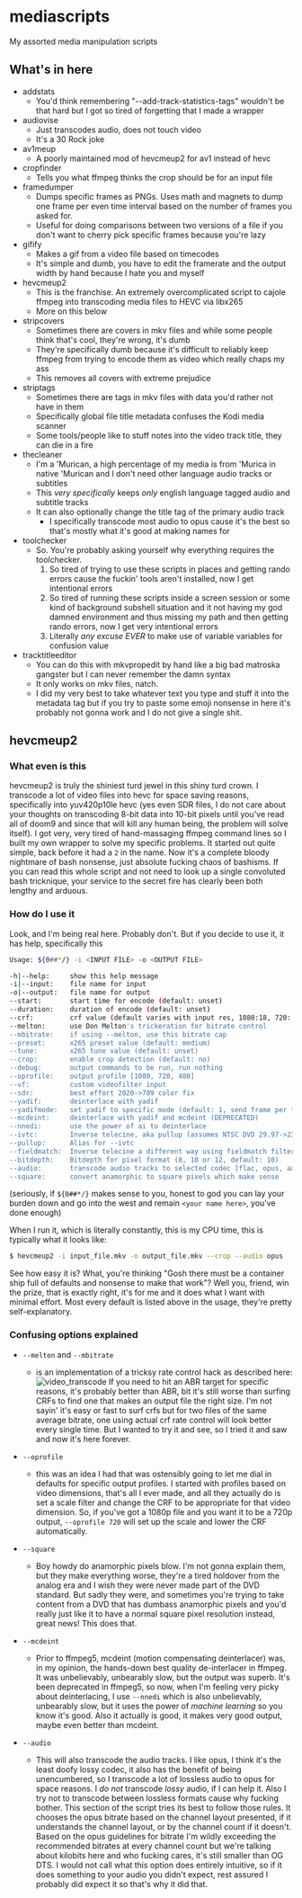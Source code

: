 # mediascripts
My assorted media manipulation scripts

## What's in here

  - addstats
    - You'd think remembering "--add-track-statistics-tags" wouldn't be that hard but I got so tired of forgetting that I made a wrapper
  - audiovise
    - Just transcodes audio, does not touch video
    - It's a 30 Rock joke
  - av1meup
    - A poorly maintained mod of hevcmeup2 for av1 instead of hevc
  - cropfinder
    - Tells you what ffmpeg thinks the crop should be for an input file
  - framedumper
    - Dumps specific frames as PNGs. Uses math and magnets to dump one frame per even time interval based on the number of frames you asked for.
    - Useful for doing comparisons between two versions of a file if you don't want to cherry pick specific frames because you're lazy
  - gifify
    - Makes a gif from a video file based on timecodes
    - It's simple and dumb, you have to edit the framerate and the output width by hand because I hate you and myself
  - hevcmeup2
    - This is the franchise. An extremely overcomplicated script to cajole ffmpeg into transcoding media files to HEVC via libx265
    - More on this below
  - stripcovers
    - Sometimes there are covers in mkv files and while some people think that's cool, they're wrong, it's dumb
    - They're specifically dumb because it's difficult to reliably keep ffmpeg from trying to encode them as video which really chaps my ass
    - This removes all covers with extreme prejudice
  - striptags
    - Sometimes there are tags in mkv files with data you'd rather not have in them
    - Specifically global file title metadata confuses the Kodi media scanner
    - Some tools/people like to stuff notes into the video track title, they can die in a fire
  - thecleaner
    - I'm a 'Murican, a high percentage of my media is from 'Murica in native 'Murican and I don't need other language audio tracks or subtitles
    - This _very specifically_ keeps _only_ english language tagged audio and subtitle tracks
    - It can also optionally change the title tag of the primary audio track
      - I specifically transcode most audio to opus cause it's the best so that's mostly what it's good at making names for
  - toolchecker
    - So. You're probably asking yourself why everything requires the toolchecker.
      1. So tired of trying to use these scripts in places and getting rando errors cause the fuckin' tools aren't installed, now I get intentional errors
      2. So tired of running these scripts inside a screen session or some kind of background subshell situation and it not having my god damned environment and thus missing my path and then getting rando errors, now I get very intentional errors
      3. Literally _any excuse_ *EVER* to make use of variable variables for confusion value
  - tracktitleeditor
    - You can do this with mkvpropedit by hand like a big bad matroska gangster but I can never remember the damn syntax
    - It only works on mkv files, natch.
    - I did my very best to take whatever text you type and stuff it into the metadata tag but if you try to paste some emoji nonsense in here it's probably not gonna work and I do not give a single shit.


## hevcmeup2
### What even is this
hevcmeup2 is truly the shiniest turd jewel in this shiny turd crown. I transcode a lot of video files into hevc for space saving reasons, specifically into yuv420p10le hevc (yes even SDR files, I do not care about your thoughts on transcoding 8-bit data into 10-bit pixels until you've read all of doom9 and since that will kill any human being, the problem will solve itself). I got very, very tired of hand-massaging ffmpeg command lines so I built my own wrapper to solve my specific problems. It started out quite simple, back before it had a `2` in the name. Now it's a complete bloody nightmare of bash nonsense, just absolute fucking chaos of bashisms. If you can read this whole script and not need to look up a single convoluted bash tricknique, your service to the secret fire has clearly been both lengthy and arduous.
### How do I use it
Look, and I'm being real here. Probably don't. But if you decide to use it, it has help, specifically this
```bash
Usage: ${0##*/} -i <INPUT FILE> -o <OUTPUT FILE>

-h|--help:     show this help message
-i|--input:    file name for input
-o|--output:   file name for output
--start:       start time for encode (default: unset)
--duration:    duration of encode (default: unset)
--crf:         crf value (default varies with input res, 1080:18, 720: 22, 480: 26)
--melton:      use Don Melton's trickeration for bitrate control
--mbitrate:    if using --melton, use this bitrate cap
--preset:      x265 preset value (default: medium)
--tune:        x265 tune value (default: unset)
--crop:        enable crop detection (default: no)
--debug:       output commands to be run, run nothing
--oprofile:    output profile [1080, 720, 480]
--vf:          custom videofilter input
--sdr:         best effort 2020->709 color fix
--yadif:       deinterlace with yadif
--yadifmode:   set yadif to specific mode (default: 1, send frame per field)
--mcdeint:     deinterlace with yadif and mcdeint (DEPRECATED)
--nnedi:       use the power of ai to deinterlace
--ivtc:        Inverse telecine, aka pullup (assumes NTSC DVD 29.97->23.976)
--pullup:      Alias for --ivtc
--fieldmatch:  Inverse telecine a different way using fieldmatch filter
--bitdepth:    Bitdepth for pixel format (8, 10 or 12, default: 10)
--audio:       transcode audio tracks to selected codec [flac, opus, aac]
--square:      convert anamorphic to square pixels which make sense
```

(seriously, if `${0##*/}` makes sense to you, honest to god you can lay your burden down and go into the west and remain `<your name here>`, you've done enough)

When I run it, which is literally constantly, this is my CPU time, this is typically what it looks like:
```bash
$ hevcmeup2 -i input_file.mkv -o output_file.mkv --crop --audio opus
```
See how easy it is? What, you're thinking "Gosh there must be a container ship full of defaults and nonsense to make that work"? Well you, friend, win the prize, that is exactly right, it's for me and it does what I want with minimal effort. Most every default is listed above in the usage, they're pretty self-explanatory.

### Confusing options explained
  - `--melton` and `--mbitrate`
    - is an implementation of a tricksy rate control hack as described here: ![video_transcode](https://github.com/donmelton/video_transcoding#how-my-simple-and-special-ratecontrol-systems-work) If you need to hit an ABR target for specific reasons, it's probably better than ABR, bit it's still worse than surfing CRFs to find one that makes an output file the right size. I'm not sayin' it's easy or fast to surf crfs but for two files of the same average bitrate, one using actual crf rate control will look better every single time. But I wanted to try it and see, so I tried it and saw and now it's here forever.

  - `--oprofile`
    - this was an idea I had that was ostensibly going to let me dial in defaults for specific output profiles. I started with profiles based on video dimensions, that's all I ever made, and all they actually do is set a scale filter and change the CRF to be appropriate for that video dimension. So, if you've got a 1080p file and you want it to be a 720p output, `--oprofile 720` will set up the scale and lower the CRF automatically.
  - `--square`
    - Boy howdy do anamorphic pixels blow. I'm not gonna explain them, but they make everything worse, they're a tired holdover from the analog era and I wish they were never made part of the DVD standard. But sadly they were, and sometimes you're trying to take content from a DVD that has dumbass anamorphic pixels and you'd really just like it to have a normal square pixel resolution instead, great news! This does that.
  - `--mcdeint`
    - Prior to ffmpeg5, mcdeint (motion compensating deinterlacer) was, in my opinion, the hands-down best quality de-interlacer in ffmpeg. It was unbelievably, unbearably slow, but the output was superb. It's been deprecated in ffmpeg5, so now, when I'm feeling very picky about deinterlacing, I use `--nnedi` which is also unbelievably, unbearably slow, but it uses the power of _machine learning_ so you know it's good. Also it actually is good, it makes very good output, maybe even better than mcdeint.
  - `--audio`
    - This will also transcode the audio tracks. I like opus, I think it's the least doofy lossy codec, it also has the benefit of being unencumbered, so I transcode a lot of lossless audio to opus for space reasons. I _do not_ transcode _lossy_ audio, if I can help it. Also I try not to transcode between lossless formats cause why fucking bother. This section of the script tries its best to follow those rules. It chooses the opus bitrate based on the channel layout presented, if it understands the channel layout, or by the channel count if it doesn't. Based on the opus guidelines for bitrate I'm wildly exceeding the recommended bitrates at every channel count but we're talking about kilobits here and who fucking cares, it's still smaller than OG DTS. I would not call what this option does entirely intuitive, so if it does something to your audio you didn't expect, rest assured I probably did expect it so that's why it did that.

